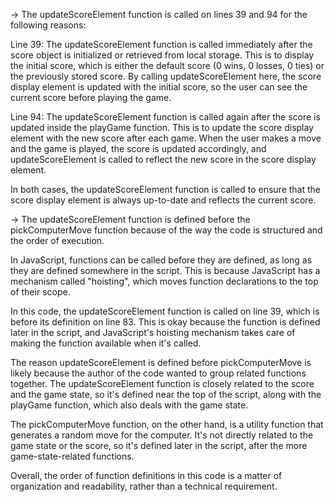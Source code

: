 <!-- ! what is the function updateScoreElement() called in line 39 and 94? -->
-> The updateScoreElement function is called on lines 39 and 94 for the following reasons:

Line 39: The updateScoreElement function is called immediately after the score object is initialized or retrieved from local storage. This is to display the initial score, which is either the default score (0 wins, 0 losses, 0 ties) or the previously stored score. By calling updateScoreElement here, the score display element is updated with the initial score, so the user can see the current score before playing the game.

Line 94: The updateScoreElement function is called again after the score is updated inside the playGame function. This is to update the score display element with the new score after each game. When the user makes a move and the game is played, the score is updated accordingly, and updateScoreElement is called to reflect the new score in the score display element.

In both cases, the updateScoreElement function is called to ensure that the score display element is always up-to-date and reflects the current score.

<!-- ! Why is updateScoreElement() called before pickComputerMove() function? -->
-> The updateScoreElement function is defined before the pickComputerMove function because of the way the code is structured and the order of execution.

In JavaScript, functions can be called before they are defined, as long as they are defined somewhere in the script. This is because JavaScript has a mechanism called "hoisting", which moves function declarations to the top of their scope.

In this code, the updateScoreElement function is called on line 39, which is before its definition on line 83. This is okay because the function is defined later in the script, and JavaScript's hoisting mechanism takes care of making the function available when it's called.

The reason updateScoreElement is defined before pickComputerMove is likely because the author of the code wanted to group related functions together. The updateScoreElement function is closely related to the score and the game state, so it's defined near the top of the script, along with the playGame function, which also deals with the game state.

The pickComputerMove function, on the other hand, is a utility function that generates a random move for the computer. It's not directly related to the game state or the score, so it's defined later in the script, after the more game-state-related functions.

Overall, the order of function definitions in this code is a matter of organization and readability, rather than a technical requirement.